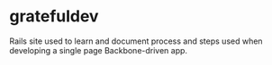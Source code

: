 gratefuldev
===========

Rails site used to learn and document process and steps used when developing a single page Backbone-driven app. 
